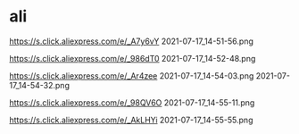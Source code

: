 # ali
https://s.click.aliexpress.com/e/_A7y6vY
2021-07-17_14-51-56.png

https://s.click.aliexpress.com/e/_986dT0
2021-07-17_14-52-48.png

https://s.click.aliexpress.com/e/_Ar4zee
2021-07-17_14-54-03.png
2021-07-17_14-54-32.png

https://s.click.aliexpress.com/e/_98QV6O
2021-07-17_14-55-11.png

https://s.click.aliexpress.com/e/_AkLHYi
2021-07-17_14-55-55.png
